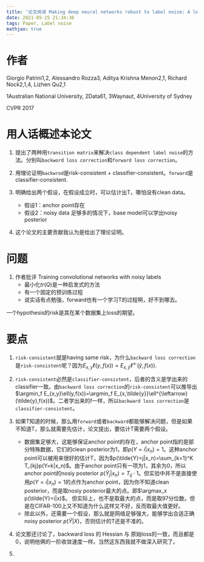 ```yaml
---
title: '论文阅读 Making deep neural networks robust to label noise: A loss correction approach'
date: 2021-05-25 21:34:36
tags: Paper, Label noise
mathjax: true
---
```

# 作者
Giorgio Patrini1,2, Alessandro Rozza3, Aditya Krishna Menon2,1, Richard Nock2,1,4, Lizhen Qu2,1

1Australian National University, 2Data61, 3Waynaut, 4University of Sydney

CVPR 2017

# 用人话概述本论文
1. 提出了两种用`transition matrix`来解决`class dependent label noise`的方法。分别叫`backword loss correction`和`forward loss correction`。

2. 用理论证明`backwrod`是risk-consistent + classifier-consistent。`forward`是classifier-consistent.

3. 明确给出两个假设，在假设成立时，可以估计出T，哪怕没有clean data。
   - 假设1：anchor point存在
   - 假设2：noisy data 足够多的情况下，base model可以学出noisy posterior
  
4. 这个论文的主要贡献我认为是给出了理论证明。

# 问题
1. 作者批评 Training convolutional networks with noisy labels
   - 最小化$tr(Q)$是一种启发式的方法
   - 有一个固定的预训练过程
   - 说实话有点勉强，forward也有一个学习T的过程啊，好不到哪去。

一个hypothesis的risk是其在某个数据集上loss的期望。

# 要点
1. `risk-consistent`就是having same risk，为什么`backward loss correction`是`risk-consistent`呢？因为$E_{x,y}\ell(y,f(x))=E_{x,\tilde{y}}\ell^{\leftarrow}(\tilde{y},f(x))$.

2. `risk-consistent`必然是`classifier-consistent`，后者的含义是学出来的classifier一致。由`backward loss correction`的`risk-consistent`可以推导出$\argmin_f E_{x,y}\ell(y,f(x))=\argmin_f E_{x,\tilde{y}}\ell^{\leftarrow}(\tilde{y},f(x))$。二者学出来的f一样，所以`backward loss correction`是`classifier-consistent`。

3. 如果T知道的时候，那么用`forward`或者`backward`都能够解决问题，但是如果不知道T，那么就需要先估计，论文提出，要估计T需要两个假设。
   - 数据集足够大，这能够保证anchor point的存在，anchor point指的是部分特殊数据，它们的clean posterior为1，即$p(Y=i|x_n)=1$。这种anchor point可以被用来很好的估计T，因为$p(\tilde{Y}=j|x_n)=\sum_{k=1}^K T_{kj}p(Y=k|x_n)$。由于anchor point只有一项为1，其余为0，所以anchor point的nosiy posterior $p(\tilde{Y}_j|x_n)=T_{ij}\cdot 1$。但实验中并不是直接使用$p(Y=i|x_n)=1$的点作为anchor point，因为你不知道clean posterior，而是取nosiy posterior最大的点。即$\argmax_x p(\tilde{Y}=i|x)$。 但实际上，也不是取最大的点，而是取97分位数。但是在CIFAR-100上又不知道为什么这样又不好，反而取最大值更好。
   - 除此以外，还需要一个假设，那么就是网络足够强大，能够学出合适正确noisy posterior $p(\tilde{Y}|X)$，否则估计的T还是不准的。

4. 论文那还讨论了，backward loss 的 Hessian 与 原始loss的一致，而且都是0，说明他俩的一阶收敛速度一样。当然这东西我就不做深入研究了。

5. 